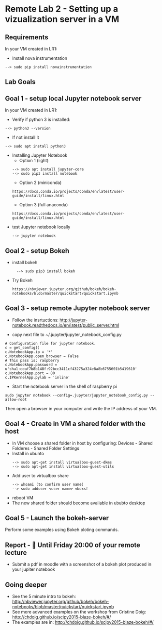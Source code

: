 # Remote Lab 2 - Setting up a vizualization server in a VM

## Requirements
In your VM created in LR1: 
* Install nova instrumentation
```
--> sudo pip install novainstrumentation
```

## Lab Goals


## Goal 1 - setup local Jupyter notebook server 
In your VM created in LR1: 

* Verify if python 3 is installed:
```
--> python3 --version
```
* If not install it
```
--> sudo apt install python3
```
* Installing Jupyter Notebook
  * Option 1 (light)
  ```
  --> sudo apt install jupyter-core
  --> sudo pip3 install notebook
  ```
  * Option 2 (miniconda)
  ```
  https://docs.conda.io/projects/conda/en/latest/user-guide/install/linux.html
  ```
  * Option 3 (full anaconda)
  ```
  https://docs.conda.io/projects/conda/en/latest/user-guide/install/linux.html
  ```
* test Jupyter notebook locally
  ```
  --> jupyter notebook
  ```


## Goal 2 - setup Bokeh

* install bokeh
  ```
	--> sudo pip3 install bokeh
  ```
  
* Try Bokeh
  ```
  https://nbviewer.jupyter.org/github/bokeh/bokeh-notebooks/blob/master/quickstart/quickstart.ipynb
  ```



## Goal 3 - setup remote Jupyter notebook server

* Follow the insrtuctions: http://jupyter-notebook.readthedocs.io/en/latest/public_server.html

* copy next file to ~/.jupyter/jupyter_notebook_config.py

```
# Configuration file for jupyter notebook.
c = get_config()
c.NotebookApp.ip = '*'
c.NotebookApp.open_browser = False
# This pass is: raspberry
c.NotebookApp.password = u'sha1:ceaf7b8b148f:92bcc3411cf43275a324e8a8b6755601b5419610'
c.NotebookApp.port = 80
c.IPKernelApp.pylab = 'inline'
```

* Start the notebook server in the shell of raspberry pi

```
sudo jupyter notebook --config=.jupyter/jupyter_notebook_config.py --allow-root
```

Then open a browser in your computer and write the IP address of your VM.

## Goal 4 - Create in VM a shared folder with the host
* In VM choose a shared folder in host by configuring: Devices - Shared Folderes - Shared Folder Settings
* Install in ubunto
	```
	--> sudo apt-get install virtualbox-guest-dkms
	--> sudo apt-get install virtualbox-guest-utils
	```
* Add user to virtualbox share
	```
	--> whoami (to confirm user name)
	--> sudo adduser <user name> vboxsf
	```
* reboot VM
* The new shared folder should become available in ububto desktop

## Goal 5 - Launch the bokeh-server

Perform some examples using Bokeh ploting commands.


## Report - :red_circle: Until Friday 20:00 of your remote lecture

* Submit a pdf in moodle with a screenshot of a bokeh plot produced in your jupiter notebook


## Going deeper
* See the 5 minute intro to bokeh: http://nbviewer.jupyter.org/github/bokeh/bokeh-notebooks/blob/master/quickstart/quickstart.ipynb
* See more advanced examples on the workshop from Cristine Doig: http://chdoig.github.io/scipy2015-blaze-bokeh/#/
* The examples are in: http://chdoig.github.io/scipy2015-blaze-bokeh/#/
